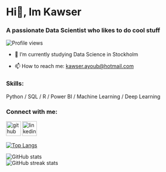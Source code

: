 # Hi👋, Im Kawser

### A passionate Data Scientist who likes to do cool stuff

![Profile views](https://komarev.com/ghpvc/?username=kawser-ayoub&color=blue)

- 🌱 I’m currently studying Data Science in Stockholm

- 📫 How to reach me: kawser.ayoub@hotmail.com

### Skills: 
Python / SQL / R / Power BI / Machine Learning / Deep Learning

### Connect with me:
[<img src='https://cdn.jsdelivr.net/npm/simple-icons@3.0.1/icons/github.svg' alt='github' height='40'>](https://github.com/kawserayoub)  [<img src='https://cdn.jsdelivr.net/npm/simple-icons@3.0.1/icons/linkedin.svg' alt='linkedin' height='40'>](https://www.linkedin.com/in/kawser-ayoub/)  


[![Top Langs](https://github-readme-stats.vercel.app/api/top-langs/?username=kawserayoub)](https://github.com/anuraghazra/github-readme-stats)

![GitHub stats](https://github-readme-stats.vercel.app/api?username=kawserayoub&show_icons=true)  
![GitHub streak stats](https://streak-stats.demolab.com/?user=kawserayoub)  


